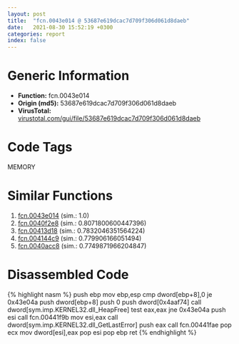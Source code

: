```yaml
---
layout: post
title:  "fcn.0043e014 @ 53687e619dcac7d709f306d061d8daeb"
date:   2021-08-30 15:52:19 +0300
categories: report
index: false
---
```


# Generic Information
- **Function:** fcn.0043e014
- **Origin (md5):** 53687e619dcac7d709f306d061d8daeb
- **VirusTotal:** [virustotal.com/gui/file/53687e619dcac7d709f306d061d8daeb][virustotal_ref]

# Code Tags
<span class="tag" id="MEMORY">MEMORY</span>


# Similar Functions

1. [fcn.0043e014][similar_1_ref] (sim.: 1.0)
2. [fcn.0040f2e8][similar_2_ref] (sim.: 0.8071800600447396)
3. [fcn.00413d18][similar_3_ref] (sim.: 0.7832046351564224)
4. [fcn.004144c9][similar_4_ref] (sim.: 0.779906166051494)
5. [fcn.0040acc8][similar_5_ref] (sim.: 0.7749871966204847)


# Disassembled Code

{% highlight nasm %}
push ebp
mov ebp,esp
cmp dword[ebp+8],0
je 0x43e04a
push dword[ebp+8]
push 0
push dword[0x4aaf74]
call dword[sym.imp.KERNEL32.dll_HeapFree]
test eax,eax
jne 0x43e04a
push esi
call fcn.00441f9b
mov esi,eax
call dword[sym.imp.KERNEL32.dll_GetLastError]
push eax
call fcn.00441fae
pop ecx
mov dword[esi],eax
pop esi
pop ebp
ret 
{% endhighlight %}


[similar_1_ref]: /report/fcn.0043e014@ba5ec83721de3ca10b3c9583f3b2c6a1
[similar_2_ref]: /report/fcn.0040f2e8@8f6115b96a1ecdf25f9987837dfa155b
[similar_3_ref]: /report/fcn.00413d18@7403f08b741ef1ea30683ea4c422a9fc
[similar_4_ref]: /report/fcn.004144c9@35f4022de41774409db1da3a21b83eb4
[similar_5_ref]: /report/fcn.0040acc8@f40e41234bc244856083b8839ad797e1
[virustotal_ref]: https://www.virustotal.com/gui/file/53687e619dcac7d709f306d061d8daeb
